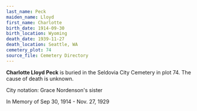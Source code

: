 ```yaml
---
last_name: Peck
maiden_name: Lloyd
first_name: Charlotte
birth_date: 1914-09-30
birth_location: Wyoming
death_date: 1939-11-27
death_location: Seattle, WA
cemetery_plot: 74
source_file: Cemetery Directory
---
```

**Charlotte Lloyd  Peck** is buried in the Seldovia City Cemetery in plot 74.  The cause of death is unknown.

City notation: Grace Nordenson's sister

In Memory of Sep 30, 1914 - Nov. 27, 1929
